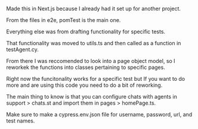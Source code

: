Made this in Next.js because I already had it set up for another project. 

From the files in e2e, pomTest is the main one. 

Everything else was from drafting functionality for specific tests.

That functionality was moved to utils.ts and then called as a function in testAgent.cy.

From there I was reccomended to look into a page object model, so I reworkek the functions into classes pertaining to specific pages.

Right now the funcitonality works for a specific test but If you want to do more and are using this code you need to do a bit of reworking. 

The main thing to know is that you can configure chats with agents in support > chats.st and import them in pages > homePage.ts. 

Make sure to make a cypress.env.json file for username, password, url, and test names. 